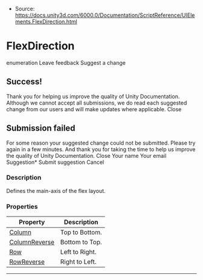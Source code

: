 * Source: https://docs.unity3d.com/6000.0/Documentation/ScriptReference/UIElements.FlexDirection.html

# FlexDirection
enumeration
Leave feedback
Suggest a change
## Success!
Thank you for helping us improve the quality of Unity Documentation. Although we cannot accept all submissions, we do read each suggested change from our users and will make updates where applicable.
Close
## Submission failed
For some reason your suggested change could not be submitted. Please <a>try again</a> in a few minutes. And thank you for taking the time to help us improve the quality of Unity Documentation.
Close
Your name Your email Suggestion* Submit suggestion
Cancel
### Description
Defines the main-axis of the flex layout. 
### Properties
Property | Description  
---|---  
[Column](https://docs.unity3d.com/6000.0/Documentation/ScriptReference/UIElements.FlexDirection.Column.html) |  Top to Bottom.   
[ColumnReverse](https://docs.unity3d.com/6000.0/Documentation/ScriptReference/UIElements.FlexDirection.ColumnReverse.html) |  Bottom to Top.   
[Row](https://docs.unity3d.com/6000.0/Documentation/ScriptReference/UIElements.FlexDirection.Row.html) |  Left to Right.   
[RowReverse](https://docs.unity3d.com/6000.0/Documentation/ScriptReference/UIElements.FlexDirection.RowReverse.html) |  Right to Left.   
* * *
